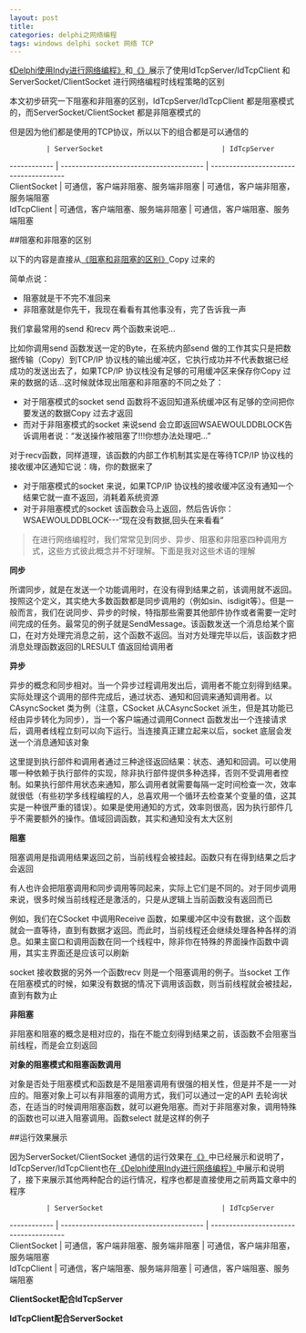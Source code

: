 ```yaml
---
layout: post
title: 
categories: delphi之网络编程
tags: windows delphi socket 网络 TCP
---
```


[《Delphi使用Indy进行网络编程》](http://www.xumenger.com/windows-delphi-socket-20160920/)和[《》]()展示了使用IdTcpServer/IdTcpClient 和ServerSocket/ClientSocket 进行网络编程时线程策略的区别

本文初步研究一下阻塞和非阻塞的区别，IdTcpServer/IdTcpClient 都是阻塞模式的，而ServerSocket/ClientSocket 都是非阻塞模式的

但是因为他们都是使用的TCP协议，所以以下的组合都是可以通信的

			 | ServerSocket  							| IdTcpServer  
------------ | ---------------------------------------	| --------------------------------------  
ClientSocket |  可通信，客户端非阻塞、服务端非阻塞   	| 可通信，客户端非阻塞，服务端阻塞  
IdTcpClient  |  可通信，客户端阻塞、服务端非阻塞  		| 可通信，客户端阻塞、服务端阻塞

##阻塞和非阻塞的区别

以下的内容是直接从[《阻塞和非阻塞的区别》](http://www.cnblogs.com/orez88/articles/2513460.html)Copy 过来的

简单点说：

* 阻塞就是干不完不准回来
* 非阻塞就是你先干，我现在看看有其他事没有，完了告诉我一声

我们拿最常用的send 和recv 两个函数来说吧...

比如你调用send 函数发送一定的Byte，在系统内部send 做的工作其实只是把数据传输（Copy）到TCP/IP 协议栈的输出缓冲区，它执行成功并不代表数据已经成功的发送出去了，如果TCP/IP 协议栈没有足够的可用缓冲区来保存你Copy 过来的数据的话...这时候就体现出阻塞和非阻塞的不同之处了：

* 对于阻塞模式的socket send 函数将不返回知道系统缓冲区有足够的空间把你要发送的数据Copy 过去才返回
* 而对于非阻塞模式的socket 来说send 会立即返回WSAEWOULDDBLOCK告诉调用者说：“发送操作被阻塞了!!!你想办法处理吧...”

对于recv函数，同样道理，该函数的内部工作机制其实是在等待TCP/IP 协议栈的接收缓冲区通知它说：嗨，你的数据来了

* 对于阻塞模式的socket 来说，如果TCP/IP 协议栈的接收缓冲区没有通知一个结果它就一直不返回，消耗着系统资源
* 对于非阻塞模式的socket 该函数会马上返回，然后告诉你：WSAEWOULDDBLOCK---“现在没有数据,回头在来看看”

>在进行网络编程时，我们常常见到同步、异步、阻塞和非阻塞四种调用方式，这些方式彼此概念并不好理解。下面是我对这些术语的理解

**同步**

所谓同步，就是在发送一个功能调用时，在没有得到结果之前，该调用就不返回。按照这个定义，其实绝大多数函数都是同步调用的（例如sin、isdigit等）。但是一般而言，我们在说同步、异步的时候，特指那些需要其他部件协作或者需要一定时间完成的任务。最常见的例子就是SendMessage。该函数发送一个消息给某个窗口，在对方处理完消息之前，这个函数不返回。当对方处理完毕以后，该函数才把消息处理函数返回的LRESULT 值返回给调用者

**异步**

异步的概念和同步相对。当一个异步过程调用发出后，调用者不能立刻得到结果。实际处理这个调用的部件完成后，通过状态、通知和回调来通知调用者。以CAsyncSocket 类为例（注意，CSocket 从CAsyncSocket 派生，但是其功能已经由异步转化为同步），当一个客户端通过调用Connect 函数发出一个连接请求后，调用者线程立刻可以向下运行。当连接真正建立起来以后，socket 底层会发送一个消息通知该对象

这里提到执行部件和调用者通过三种途径返回结果：状态、通知和回调。可以使用哪一种依赖于执行部件的实现，除非执行部件提供多种选择，否则不受调用者控制。如果执行部件用状态来通知，那么调用者就需要每隔一定时间检查一次，效率就很低（有些初学多线程编程的人，总喜欢用一个循环去检查某个变量的值，这其实是一种很严重的错误）。如果是使用通知的方式，效率则很高，因为执行部件几乎不需要额外的操作。值域回调函数，其实和通知没有太大区别

**阻塞**

阻塞调用是指调用结果返回之前，当前线程会被挂起。函数只有在得到结果之后才会返回

有人也许会把阻塞调用和同步调用等同起来，实际上它们是不同的。对于同步调用来说，很多时候当前线程还是激活的，只是从逻辑上当前函数没有返回而已

例如，我们在CSocket 中调用Receive 函数，如果缓冲区中没有数据，这个函数就会一直等待，直到有数据才返回。而此时，当前线程还会继续处理各种各样的消息。如果主窗口和调用函数在同一个线程中，除非你在特殊的界面操作函数中调用，其实主界面还是应该可以刷新

socket 接收数据的另外一个函数recv 则是一个阻塞调用的例子。当socket 工作在阻塞模式的时候，如果没有数据的情况下调用该函数，则当前线程就会被挂起，直到有数为止

**非阻塞**

非阻塞和阻塞的概念是相对应的，指在不能立刻得到结果之前，该函数不会阻塞当前线程，而是会立刻返回

**对象的阻塞模式和阻塞函数调用**

对象是否处于阻塞模式和函数是不是阻塞调用有很强的相关性，但是并不是一一对应的。阻塞对象上可以有非阻塞的调用方式，我们可以通过一定的API 去轮询状态，在适当的时候调用阻塞函数，就可以避免阻塞。而对于非阻塞对象，调用特殊的函数也可以进入阻塞调用。函数select 就是这样的例子

##运行效果展示

因为ServerSocket/ClientSocket 通信的运行效果在[《》]()中已经展示和说明了，IdTcpServer/IdTcpClient也在[《Delphi使用Indy进行网络编程》](http://www.xumenger.com/windows-delphi-socket-20160920/)中展示和说明了，接下来展示其他两种配合的运行情况，程序也都是直接使用之前两篇文章中的程序

			 | ServerSocket  							| IdTcpServer  
------------ | ---------------------------------------	| --------------------------------------  
ClientSocket |  可通信，客户端非阻塞、服务端非阻塞   	| 可通信，客户端非阻塞，服务端阻塞  
IdTcpClient  |  可通信，客户端阻塞、服务端非阻塞  		| 可通信，客户端阻塞、服务端阻塞

**ClientSocket配合IdTcpServer**



**IdTcpClient配合ServerSocket**

